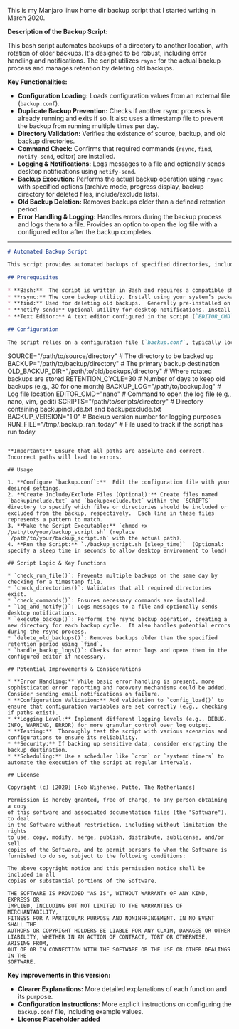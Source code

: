 This is my Manjaro linux home dir backup script that I started writing in March 2020.

**Description of the Backup Script:**

This bash script automates backups of a directory to another location, with rotation of older backups. It's designed to be robust, including error handling and notifications. The script utilizes `rsync` for the actual backup process and manages retention by deleting old backups.

**Key Functionalities:**

* **Configuration Loading:** Loads configuration values from an external file (`backup.conf`).
* **Duplicate Backup Prevention:** Checks if another rsync process is already running and exits if so. It also uses a timestamp file to prevent the backup from running multiple times per day.
* **Directory Validation:** Verifies the existence of source, backup, and old backup directories.
* **Command Check:**  Confirms that required commands (`rsync`, `find`, `notify-send`, editor) are installed.
* **Logging & Notifications:** Logs messages to a file and optionally sends desktop notifications using `notify-send`.
* **Backup Execution:** Performs the actual backup operation using `rsync` with specified options (archive mode, progress display, backup directory for deleted files, include/exclude lists).
* **Old Backup Deletion:** Removes backups older than a defined retention period.
* **Error Handling & Logging:** Handles errors during the backup process and logs them to a file.  Provides an option to open the log file with a configured editor after the backup completes.

---

```markdown
# Automated Backup Script

This script provides automated backups of specified directories, including rotation of older backups based on retention policies. It's designed for reliability and ease of configuration.

## Prerequisites

* **Bash:**  The script is written in Bash and requires a compatible shell environment (e.g., Linux/macOS).
* **rsync:** The core backup utility. Install using your system’s package manager (e.g., `sudo apt install rsync` on Debian/Ubuntu, `brew install rsync` on macOS).
* **find:** Used for deleting old backups.  Generally pre-installed on most Linux systems.
* **notify-send:** Optional utility for desktop notifications. Install using your system’s package manager (e.g., `sudo apt install notify-send`).
* **Text Editor:** A text editor configured in the script (`EDITOR_CMD`) to view log files.

## Configuration

The script relies on a configuration file (`backup.conf`, typically located at `/home/rob/Files/Scripts/backup.conf` - adjust this path if needed).  This file should contain the following variables:

```
SOURCE="/path/to/source/directory"  # The directory to be backed up
BACKUP="/path/to/backup/directory" # The primary backup destination
OLD_BACKUP_DIR="/path/to/old/backups/directory" # Where rotated backups are stored
RETENTION_CYCLE=30 # Number of days to keep old backups (e.g., 30 for one month)
BACKUP_LOG="/path/to/backup.log"  # Log file location
EDITOR_CMD="nano" # Command to open the log file (e.g., nano, vim, gedit)
SCRIPTS="/path/to/scripts/directory" # Directory containing backupinclude.txt and backupexclude.txt
BACKUP_VERSION="1.0"  # Backup version number for logging purposes
RUN_FILE="/tmp/.backup_ran_today" # File used to track if the script has run today
```

**Important:** Ensure that all paths are absolute and correct. Incorrect paths will lead to errors.

## Usage

1. **Configure `backup.conf`:**  Edit the configuration file with your desired settings.
2. **Create Include/Exclude Files (Optional):** Create files named `backupinclude.txt` and `backupexclude.txt` within the `SCRIPTS` directory to specify which files or directories should be included or excluded from the backup, respectively.  Each line in these files represents a pattern to match.
3. **Make the Script Executable:** `chmod +x /path/to/your/backup_script.sh` (replace `/path/to/your/backup_script.sh` with the actual path).
4. **Run the Script:** `./backup_script.sh [sleep_time]`  (Optional: specify a sleep time in seconds to allow desktop environment to load)

## Script Logic & Key Functions

* `check_run_file()`: Prevents multiple backups on the same day by checking for a timestamp file.
* `check_directories()`: Validates that all required directories exist.
* `check_commands()`: Ensures necessary commands are installed.
* `log_and_notify()`: Logs messages to a file and optionally sends desktop notifications.
* `execute_backup()`: Performs the rsync backup operation, creating a new directory for each backup cycle.  It also handles potential errors during the rsync process.
* `delete_old_backups()`: Removes backups older than the specified retention period using `find`.
* `handle_backup_logs()`: Checks for error logs and opens them in the configured editor if necessary.

## Potential Improvements & Considerations

* **Error Handling:** While basic error handling is present, more sophisticated error reporting and recovery mechanisms could be added.  Consider sending email notifications on failure.
* **Configuration Validation:** Add validation to `config_load()` to ensure that configuration variables are set correctly (e.g., checking if paths exist).
* **Logging Level:** Implement different logging levels (e.g., DEBUG, INFO, WARNING, ERROR) for more granular control over log output.
* **Testing:**  Thoroughly test the script with various scenarios and configurations to ensure its reliability.
* **Security:** If backing up sensitive data, consider encrypting the backup destination.
* **Scheduling:** Use a scheduler like `cron` or `systemd timers` to automate the execution of the script at regular intervals.

## License

Copyright (c) [2020] [Rob Wijhenke, Putte, The Netherlands]

Permission is hereby granted, free of charge, to any person obtaining a copy
of this software and associated documentation files (the "Software"), to deal
in the Software without restriction, including without limitation the rights
to use, copy, modify, merge, publish, distribute, sublicense, and/or sell
copies of the Software, and to permit persons to whom the Software is
furnished to do so, subject to the following conditions:

The above copyright notice and this permission notice shall be included in all
copies or substantial portions of the Software.

THE SOFTWARE IS PROVIDED "AS IS", WITHOUT WARRANTY OF ANY KIND, EXPRESS OR
IMPLIED, INCLUDING BUT NOT LIMITED TO THE WARRANTIES OF MERCHANTABILITY,
FITNESS FOR A PARTICULAR PURPOSE AND NONINFRINGEMENT. IN NO EVENT SHALL THE
AUTHORS OR COPYRIGHT HOLDERS BE LIABLE FOR ANY CLAIM, DAMAGES OR OTHER
LIABILITY, WHETHER IN AN ACTION OF CONTRACT, TORT OR OTHERWISE, ARISING FROM,
OUT OF OR IN CONNECTION WITH THE SOFTWARE OR THE USE OR OTHER DEALINGS IN THE
SOFTWARE.
```

**Key improvements in this version:**

*   **Clearer Explanations:** More detailed explanations of each function and its purpose.
*   **Configuration Instructions:**  More explicit instructions on configuring the `backup.conf` file, including example values.
*   **License Placeholder added**
